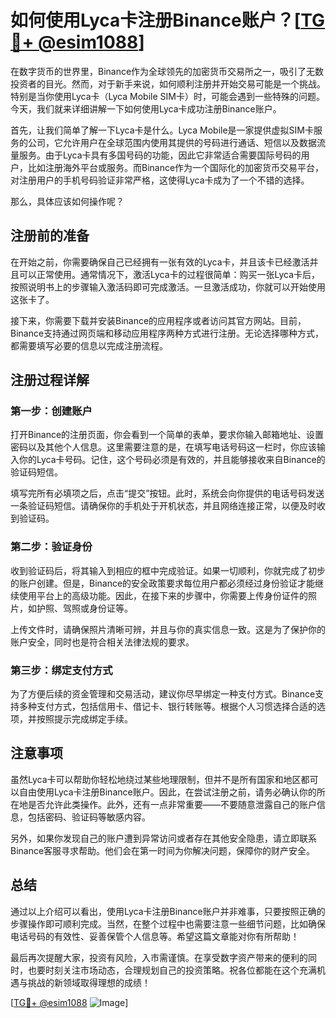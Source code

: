 # 如何使用Lyca卡注册Binance账户？[[TG💪+ @esim1088](https://t.me/s/esim1088)]

在数字货币的世界里，Binance作为全球领先的加密货币交易所之一，吸引了无数投资者的目光。然而，对于新手来说，如何顺利注册并开始交易可能是一个挑战。特别是当你使用Lyca卡（Lyca Mobile SIM卡）时，可能会遇到一些特殊的问题。今天，我们就来详细讲解一下如何使用Lyca卡成功注册Binance账户。

首先，让我们简单了解一下Lyca卡是什么。Lyca Mobile是一家提供虚拟SIM卡服务的公司，它允许用户在全球范围内使用其提供的号码进行通话、短信以及数据流量服务。由于Lyca卡具有多国号码的功能，因此它非常适合需要国际号码的用户，比如注册海外平台或服务。而Binance作为一个国际化的加密货币交易平台，对注册用户的手机号码验证非常严格，这使得Lyca卡成为了一个不错的选择。

那么，具体应该如何操作呢？

## 注册前的准备

在开始之前，你需要确保自己已经拥有一张有效的Lyca卡，并且该卡已经激活并且可以正常使用。通常情况下，激活Lyca卡的过程很简单：购买一张Lyca卡后，按照说明书上的步骤输入激活码即可完成激活。一旦激活成功，你就可以开始使用这张卡了。

接下来，你需要下载并安装Binance的应用程序或者访问其官方网站。目前，Binance支持通过网页端和移动应用程序两种方式进行注册。无论选择哪种方式，都需要填写必要的信息以完成注册流程。

## 注册过程详解

### 第一步：创建账户

打开Binance的注册页面，你会看到一个简单的表单，要求你输入邮箱地址、设置密码以及其他个人信息。这里需要注意的是，在填写电话号码这一栏时，你应该输入你的Lyca卡号码。记住，这个号码必须是有效的，并且能够接收来自Binance的验证码短信。

填写完所有必填项之后，点击“提交”按钮。此时，系统会向你提供的电话号码发送一条验证码短信。请确保你的手机处于开机状态，并且网络连接正常，以便及时收到验证码。

### 第二步：验证身份

收到验证码后，将其输入到相应的框中完成验证。如果一切顺利，你就完成了初步的账户创建。但是，Binance的安全政策要求每位用户都必须经过身份验证才能继续使用平台上的高级功能。因此，在接下来的步骤中，你需要上传身份证件的照片，如护照、驾照或身份证等。

上传文件时，请确保照片清晰可辨，并且与你的真实信息一致。这是为了保护你的账户安全，同时也是符合相关法律法规的要求。

### 第三步：绑定支付方式

为了方便后续的资金管理和交易活动，建议你尽早绑定一种支付方式。Binance支持多种支付方式，包括信用卡、借记卡、银行转账等。根据个人习惯选择合适的选项，并按照提示完成绑定手续。

## 注意事项

虽然Lyca卡可以帮助你轻松地绕过某些地理限制，但并不是所有国家和地区都可以自由使用Lyca卡注册Binance账户。因此，在尝试注册之前，请务必确认你的所在地是否允许此类操作。此外，还有一点非常重要——不要随意泄露自己的账户信息，包括密码、验证码等敏感内容。

另外，如果你发现自己的账户遭到异常访问或者存在其他安全隐患，请立即联系Binance客服寻求帮助。他们会在第一时间为你解决问题，保障你的财产安全。

## 总结

通过以上介绍可以看出，使用Lyca卡注册Binance账户并非难事，只要按照正确的步骤操作即可顺利完成。当然，在整个过程中也需要注意一些细节问题，比如确保电话号码的有效性、妥善保管个人信息等。希望这篇文章能对你有所帮助！

最后再次提醒大家，投资有风险，入市需谨慎。在享受数字资产带来的便利的同时，也要时刻关注市场动态，合理规划自己的投资策略。祝各位都能在这个充满机遇与挑战的新领域取得理想的成绩！

[[TG💪+ @esim1088](https://t.me/s/esim1088) ![Image](https://i.postimg.cc/4NQfJmqS/Snipaste-2025-05-13-00-14-12.png)]
